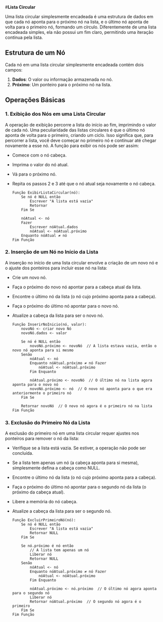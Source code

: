 #**Lista Circular**

Uma lista circular simplesmente encadeada é uma estrutura de dados em que cada nó aponta para o próximo nó na lista, e o último nó aponta de volta para o primeiro nó, formando um círculo. Diferentemente de uma lista encadeada simples, ela não possui um fim claro, permitindo uma iteração contínua pela lista.

## **Estrutura de um Nó**

Cada nó em uma lista circular simplesmente encadeada contém dois campos:

1. **Dados**: O valor ou informação armazenada no nó.
2. **Próximo**: Um ponteiro para o próximo nó na lista.

## **Operações Básicas**

### **1. Exibição dos Nós em uma Lista Circular**

A operação de exibição percorre a lista do início ao fim, imprimindo o valor de cada nó. Uma peculiaridade das listas circulares é que o último nó aponta de volta para o primeiro, criando um ciclo. Isso significa que, para percorrer a lista, você deve começar no primeiro nó e continuar até chegar novamente a esse nó. A função para exibir os nós pode ser assim:

- Comece com o nó cabeça.
- Imprima o valor do nó atual.
- Vá para o próximo nó.
- Repita os passos 2 e 3 até que o nó atual seja novamente o nó cabeça.
    
    ```
    Função ExibirListaCircular(nó):
        Se nó é NULL então
            Escrever "A lista está vazia"
            Retornar
        Fim Se
    
        nóAtual <- nó
        Fazer
            Escrever nóAtual.dados
            nóAtual <- nóAtual.próximo
        Enquanto nóAtual ≠ nó
    Fim Função
    ```
    

### **2. Inserção de um Nó no Início da Lista**

A inserção no início de uma lista circular envolve a criação de um novo nó e o ajuste dos ponteiros para incluir esse nó na lista:

- Crie um novo nó.
- Faça o próximo do novo nó apontar para a cabeça atual da lista.
- Encontre o último nó da lista (o nó cujo próximo aponta para a cabeça).
- Faça o próximo do último nó apontar para o novo nó.
- Atualize a cabeça da lista para ser o novo nó.
    
    ```
    Função InserirNoInicio(nó, valor):
        novoNó <- criar novo Nó
        novoNó.dados <- valor
        
        Se nó é NULL então
            novoNó.próximo <- novoNó  // A lista estava vazia, então o novo nó aponta para si mesmo
        Senão
            nóAtual <- nó
            Enquanto nóAtual.próximo ≠ nó Fazer
                nóAtual <- nóAtual.próximo
            Fim Enquanto
            
            nóAtual.próximo <- novoNó  // O último nó na lista agora aponta para o novo nó
            novoNó.próximo <- nó  // O novo nó aponta para o que era anteriormente o primeiro nó
        Fim Se
        
        Retornar novoNó  // O novo nó agora é o primeiro nó na lista
    Fim Função
    ```
    

### **3. Exclusão do Primeiro Nó da Lista**

A exclusão do primeiro nó em uma lista circular requer ajustes nos ponteiros para remover o nó da lista:

- Verifique se a lista está vazia. Se estiver, a operação não pode ser concluída.
- Se a lista tem apenas um nó (a cabeça aponta para si mesma), simplesmente defina a cabeça como NULL.
- Encontre o último nó da lista (o nó cujo próximo aponta para a cabeça).
- Faça o próximo do último nó apontar para o segundo nó da lista (o próximo da cabeça atual).
- Libere a memória do nó cabeça.
- Atualize a cabeça da lista para ser o segundo nó.
    
    ```
    Função ExcluirPrimeiroNó(nó):
        Se nó é NULL então
            Escrever "A lista está vazia"
            Retornar NULL
        Fim Se
        
        Se nó.próximo é nó então
            // A lista tem apenas um nó
            Liberar nó
            Retornar NULL
        Senão
            nóAtual <- nó
            Enquanto nóAtual.próximo ≠ nó Fazer
                nóAtual <- nóAtual.próximo
            Fim Enquanto
            
            nóAtual.próximo <- nó.próximo  // O último nó agora aponta para o segundo nó
            Liberar nó
            Retornar nóAtual.próximo  // O segundo nó agora é o primeiro
        Fim Se
    Fim Função
    ```
